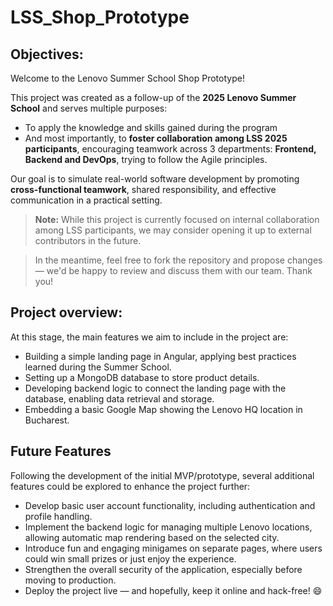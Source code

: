 # LSS_Shop_Prototype

## Objectives:
Welcome to the Lenovo Summer School Shop Prototype!

This project was created as a follow-up of the **2025 Lenovo Summer School** and serves multiple purposes:

- To apply the knowledge and skills gained during the program
- And most importantly, to **foster collaboration among LSS 2025 participants**, encouraging teamwork across 3 departments: **Frontend, Backend and DevOps**, trying to follow the Agile principles.

Our goal is to simulate real-world software development by promoting **cross-functional teamwork**, shared responsibility, and effective communication in a practical setting.

> **Note:** While this project is currently focused on internal collaboration among LSS participants, we may consider opening it up to external contributors in the future.

> In the meantime, feel free to fork the repository and propose changes — we'd be happy to review and discuss them with our team. Thank you!

## Project overview:

At this stage, the main features we aim to include in the project are:

- Building a simple landing page in Angular, applying best practices learned during the Summer School.
- Setting up a MongoDB database to store product details.
- Developing backend logic to connect the landing page with the database, enabling data retrieval and storage.
- Embedding a basic Google Map showing the Lenovo HQ location in Bucharest.


## Future Features

Following the development of the initial MVP/prototype, several additional features could be explored to enhance the project further:

- Develop basic user account functionality, including authentication and profile handling.
- Implement the backend logic for managing multiple Lenovo locations, allowing automatic map rendering based on the selected city.
- Introduce fun and engaging minigames on separate pages, where users could win small prizes or just enjoy the experience.
- Strengthen the overall security of the application, especially before moving to production.
- Deploy the project live — and hopefully, keep it online and hack-free! 😄